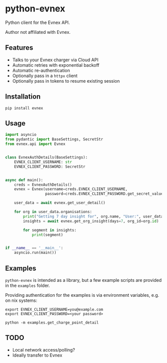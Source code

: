# python-evnex

Python client for the Evnex API.

Author not affiliated with Evnex.

## Features 

- Talks to your Evnex charger via Cloud API
- Automatic retries with exponential backoff
- Automatic re-authentication
- Optionally pass in a `httpx` client
- Optionally pass in tokens to resume existing session

## Installation

```
pip install evnex
```


## Usage

```python
import asyncio
from pydantic import BaseSettings, SecretStr
from evnex.api import Evnex


class EvnexAuthDetails(BaseSettings):
    EVNEX_CLIENT_USERNAME: str
    EVNEX_CLIENT_PASSWORD: SecretStr


async def main():
    creds = EvnexAuthDetails()
    evnex = Evnex(username=creds.EVNEX_CLIENT_USERNAME,
                  password=creds.EVNEX_CLIENT_PASSWORD.get_secret_value())

    user_data = await evnex.get_user_detail()

    for org in user_data.organisations:
        print("Getting 7 day insight for", org.name, "User:", user_data.name)
        insights = await evnex.get_org_insight(days=7, org_id=org.id)

        for segment in insights:
            print(segment)


if __name__ == '__main__':
    asyncio.run(main())
```

## Examples

`python-evnex` is intended as a library, but a few example scripts are provided in the `examples` folder.

Providing authentication for the examples is via environment variables, e.g. on nix systems:

```
export EVNEX_CLIENT_USERNAME=you@example.com
export EVNEX_CLIENT_PASSWORD=<your password>

python -m examples.get_charge_point_detail
```

## TODO

- Local network access/polling?
- Ideally transfer to Evnex
